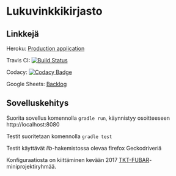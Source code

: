 # Lukuvinkkikirjasto



## Linkkejä

Heroku: [Production application](https://fast-sands-82937.herokuapp.com)

Travis CI: [![Build Status](https://travis-ci.org/betallica/lukuvinkkikirjasto.svg?branch=master)](https://travis-ci.org/betallica/lukuvinkkikirjasto)

Codacy: [![Codacy Badge](https://api.codacy.com/project/badge/Grade/f9d636065686458ca444386f1556b2be)](https://www.codacy.com/app/V-Kopio/lukuvinkkikirjasto?utm_source=github.com&amp;utm_medium=referral&amp;utm_content=betallica/lukuvinkkikirjasto&amp;utm_campaign=Badge_Grade)

Google Sheets: [Backlog](https://docs.google.com/spreadsheets/d/1I5ekYUIwwIMCS3j7zQsP_keDep6tV_8D772lOwKTHKE)


## Sovelluskehitys
Suorita sovellus komennolla `gradle run`, käynnistyy osoitteeseen http://localhost:8080

Testit suoritetaan komennolla `gradle test`

Testit käyttävät _lib_-hakemistossa olevaa firefox Geckodriveriä

Konfiguraatiosta on kiittäminen kevään 2017 [TKT-FUBAR](https://github.com/TKT-FUBAR/Ohtu-miniprojekti)-miniprojektiryhmää.

